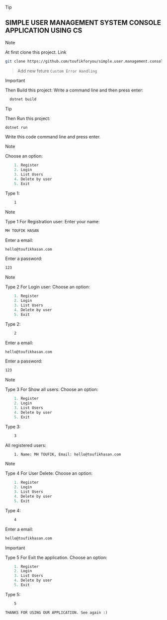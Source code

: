 > [!TIP]
>
> ## SIMPLE USER MANAGEMENT SYSTEM CONSOLE APPLICATION USING CS

> [!NOTE]
> At first clone this project. Link
>
> ```bash
> git clone https://github.com/toufikforyou/simple.user.management.console.app.git
> ```

> Add new feture `Custom Error Handling`

> [!IMPORTANT]
> Then Build this project: Write a command line and then press enter:

```bash
  dotnet build
```

> [!TIP]
> Then Run this project:
>
> ```bash
> dotnet run
> ```
>
> Write this code command line and press enter.

> [!NOTE]
> Choose an option:

```cs
    1. Register
    2. Login
    3. List Users
    4. Delete by user
    5. Exit
```

Type 1:

```bash
    1
```

> [!NOTE]
> Type 1 For Registration user:
> Enter your name:

```BASH
MH TOUFIK HASAN
```

Enter a email:

```BASH
hello@toufikhasan.com
```

Enter a password:

```BASH
123
```

> [!NOTE]
> Type 2 For Login user:
> Choose an option:

```cs
    1. Register
    2. Login
    3. List Users
    4. Delete by user
    5. Exit
```

Type 2:

```bash
    2
```

Enter a email:

```BASH
hello@toufikhasan.com
```

Enter a password:

```BASH
123
```

> [!NOTE]
> Type 3 For Show all users:
> Choose an option:

```cs
    1. Register
    2. Login
    3. List Users
    4. Delete by user
    5. Exit
```

Type 3:

```bash
    3
```

All registered users:

```bash
    1. Name: MH TOUFIK, Email: hello@toufikhasan.com
```

> [!NOTE]
> Type 4 For User Delete:
> Choose an option:

```cs
    1. Register
    2. Login
    3. List Users
    4. Delete by user
    5. Exit
```

Type 4:

```bash
    4
```

Enter a email:

```BASH
hello@toufikhasan.com
```

> [!IMPORTANT]
> Type 5 For Exit the application.
> Choose an option:

```cs
    1. Register
    2. Login
    3. List Users
    4. Delete by user
    5. Exit
```

Type 5:

```bash
    5
```

`THANKS FOR USING OUR APPLICATION. See again :)`

